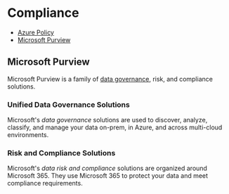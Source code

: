# Compliance
* [Azure Policy](/cloud/azure/services/security/compliance/azure-policy/README.md)
* [Microsoft Purview](#microsoft-purview)

## Microsoft Purview
Microsoft Purview is a family of [data governance](/security/concepts/data-governance/README.md), risk, and compliance solutions. 

### Unified Data Governance Solutions
Microsoft's *data governance* solutions are used to discover, analyze, classify, and manage your data on-prem, in Azure, and across multi-cloud environments. 

### Risk and Compliance Solutions
Microsoft's *data risk and compliance* solutions are organized around Microsoft 365. They use Microsoft 365 to protect your data and meet compliance requirements. 
